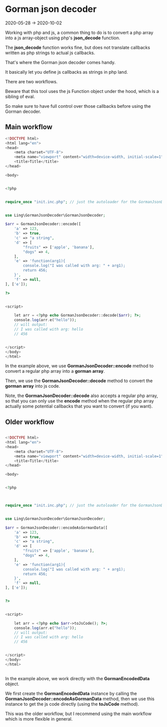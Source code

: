 Gorman json decoder
========
2020-05-28 -> 2020-10-02




Working with php and js, a common thing to do is to convert a php array into a js array-object using
php's **json_decode** function.


The **json_decode** function works fine, but does not translate callbacks written as php strings to actual js callbacks.


That's where the Gorman json decoder comes handy.

It basically let you define js callbacks as strings in php land.


There are two workflows.


Beware that this tool uses the js Function object under the hood, which is a sibling of eval.

So make sure to have full control over those callbacks before using the Gorman decoder. 



Main workflow
-----------

```php 
<!DOCTYPE html>
<html lang="en">
<head>
    <meta charset="UTF-8">
    <meta name="viewport" content="width=device-width, initial-scale=1">
    <title>Title</title>
</head>

<body>


<?php


require_once "init.inc.php"; // just the autoloader for the GormanJsonDecoder


use Ling\GormanJsonDecoder\GormanJsonDecoder;

$arr = GormanJsonDecoder::encode([
    'a' => 123,
    'b' => true,
    'c' => "a string",
    'd' => [
        "fruits" => ['apple', 'banana'],
        "dogs" => 4,
    ],
    'e' => 'function(arg1){
        console.log("I was called with arg: " + arg1);
        return 456;
    }',
    'f' => null,
], ['e']);

?>


<script>

    let arr = <?php echo GormanJsonDecoder::decode($arr); ?>;
    console.log(arr.e("hello"));
    // will output:
    // I was called with arg: hello
    // 456


</script>
</body>
</html>
```


In the example above, we use **GormanJsonDecoder::encode** method to convert a regular php array into a **gorman array**.

Then, we use the **GormanJsonDecoder::decode** method to convert the **gorman array** into js code.

Note, the **GormanJsonDecoder::decode** also accepts a regular php array, 
so that you can only use the **encode** method when the regular php array actually some potential callbacks that you want to convert (if you want).





Older workflow
-----------

```php 

<!DOCTYPE html>
<html lang="en">
<head>
    <meta charset="UTF-8">
    <meta name="viewport" content="width=device-width, initial-scale=1">
    <title>Title</title>
</head>

<body>


<?php



require_once "init.inc.php"; // just the autoloader for the GormanJsonDecoder


use Ling\GormanJsonDecoder\GormanJsonDecoder;

$arr = GormanJsonDecoder::encodeAsGormanData([
    'a' => 123,
    'b' => true,
    'c' => "a string",
    'd' => [
        "fruits" => ['apple', 'banana'],
        "dogs" => 4,
    ],
    'e' => 'function(arg1){
        console.log("I was called with arg: " + arg1);
        return 456;
    }',
    'f' => null,
], ['e']);


?>


<script>

    let arr = <?php echo $arr->toJsCode(); ?>;
    console.log(arr.e("hello"));
    // will output:
    // I was called with arg: hello
    // 456


</script>
</body>
</html>
 

```

In the example above, we work directly with the **GormanEncodedData** object.

We first create the **GormanEncodedData** instance by calling the **GormanJsonDecoder::encodeAsGormanData** method,
then we use this instance to get the js code directly (using the **toJsCode** method).

This was the older workflow, but I recommend using the main workflow which is more flexible in general.